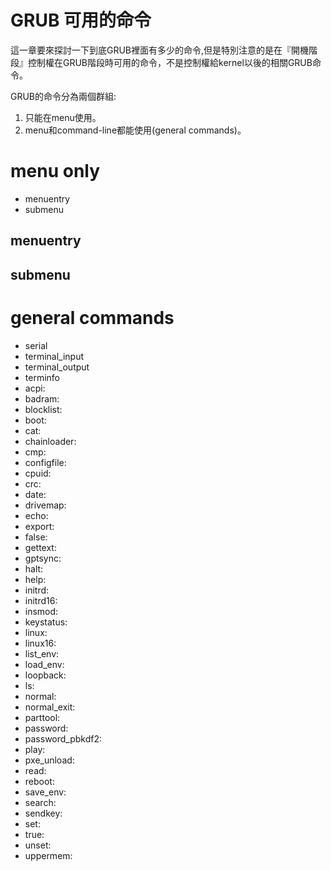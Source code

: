 # GRUB 可用的命令
這一章要來探討一下到底GRUB裡面有多少的命令,但是特別注意的是在『開機階段』控制權在GRUB階段時可用的命令，不是控制權給kernel以後的相關GRUB命令。

GRUB的命令分為兩個群組:
1. 只能在menu使用。
2. menu和command-line都能使用(general commands)。

# menu only
- menuentry
- submenu

## menuentry
## submenu




# general commands

- serial
- terminal_input
- terminal_output
- terminfo
- acpi:	  	
- badram:	  	
- blocklist:	  	
- boot:	  	
- cat:	  	
- chainloader:	  	
- cmp:	  	
- configfile:	  	
- cpuid:	  	
- crc:	  	
- date:	  	
- drivemap:	  	
- echo:	  	
- export:	  	
- false:	  	
- gettext:	  	
- gptsync:	  	
- halt:	  	
- help:	  	
- initrd:	  	
- initrd16:	  	
- insmod:	  	
- keystatus:	  	
- linux:	  	
- linux16:	  	
- list_env:	  	
- load_env:	  	
- loopback:	  	
- ls:	  	
- normal:	  	
- normal_exit:	  	
- parttool:	  	
- password:	  	
- password_pbkdf2:	  	
- play:	  	
- pxe_unload:	  	
- read:	  	
- reboot:	  	
- save_env:	  	
- search:	  	
- sendkey:	  	
- set:	  	
- true:	  	
- unset:	  	
- uppermem:	  	